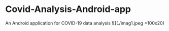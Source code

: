 # Covid-Analysis-Android-app
An Android application for COVID-19 data analysis
![](./imag1.jpeg =100x20)
